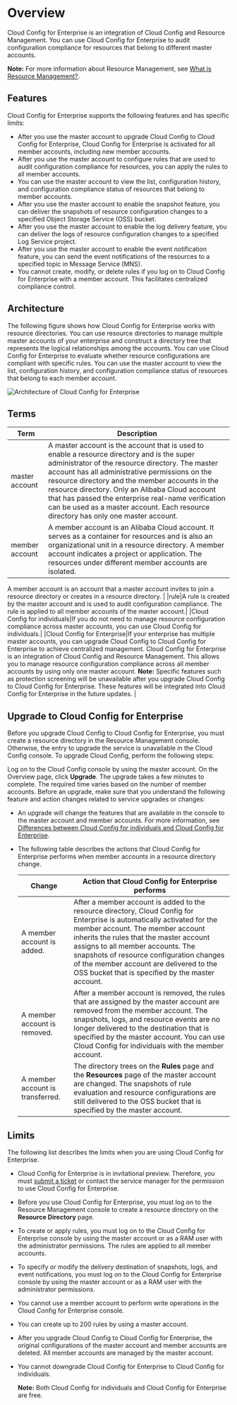 # Overview

Cloud Config for Enterprise is an integration of Cloud Config and Resource Management. You can use Cloud Config for Enterprise to audit configuration compliance for resources that belong to different master accounts.

**Note:** For more information about Resource Management, see [What is Resource Management?]().

## Features

Cloud Config for Enterprise supports the following features and has specific limits:

-   After you use the master account to upgrade Cloud Config to Cloud Config for Enterprise, Cloud Config for Enterprise is activated for all member accounts, including new member accounts.
-   After you use the master account to configure rules that are used to audit configuration compliance for resources, you can apply the rules to all member accounts.
-   You can use the master account to view the list, configuration history, and configuration compliance status of resources that belong to member accounts.
-   After you use the master account to enable the snapshot feature, you can deliver the snapshots of resource configuration changes to a specified Object Storage Service \(OSS\) bucket.
-   After you use the master account to enable the log delivery feature, you can deliver the logs of resource configuration changes to a specified Log Service project.
-   After you use the master account to enable the event notification feature, you can send the event notifications of the resources to a specified topic in Message Service \(MNS\).
-   You cannot create, modify, or delete rules if you log on to Cloud Config for Enterprise with a member account. This facilitates centralized compliance control.

## Architecture

The following figure shows how Cloud Config for Enterprise works with resource directories. You can use resource directories to manage multiple master accounts of your enterprise and construct a directory tree that represents the logical relationships among the accounts. You can use Cloud Config for Enterprise to evaluate whether resource configurations are compliant with specific rules. You can use the master account to view the list, configuration history, and configuration compliance status of resources that belong to each member account.

![Architecture of Cloud Config for Enterprise](https://static-aliyun-doc.oss-cn-hangzhou.aliyuncs.com/assets/img/en-US/7365346951/p95013.png)

## Terms

|Term|Description|
|----|-----------|
|master account|A master account is the account that is used to enable a resource directory and is the super administrator of the resource directory. The master account has all administrative permissions on the resource directory and the member accounts in the resource directory. Only an Alibaba Cloud account that has passed the enterprise real-name verification can be used as a master account. Each resource directory has only one master account.|
|member account|A member account is an Alibaba Cloud account. It serves as a container for resources and is also an organizational unit in a resource directory. A member account indicates a project or application. The resources under different member accounts are isolated.

A member account is an account that a master account invites to join a resource directory or creates in a resource directory. |
|rule|A rule is created by the master account and is used to audit configuration compliance. The rule is applied to all member accounts of the master account.|
|Cloud Config for individuals|If you do not need to manage resource configuration compliance across master accounts, you can use Cloud Config for individuals.|
|Cloud Config for Enterprise|If your enterprise has multiple master accounts, you can upgrade Cloud Config to Cloud Config for Enterprise to achieve centralized management. Cloud Config for Enterprise is an integration of Cloud Config and Resource Management. This allows you to manage resource configuration compliance across all member accounts by using only one master account. **Note:** Specific features such as protection screening will be unavailable after you upgrade Cloud Config to Cloud Config for Enterprise. These features will be integrated into Cloud Config for Enterprise in the future updates. |

## Upgrade to Cloud Config for Enterprise

Before you upgrade Cloud Config to Cloud Config for Enterprise, you must create a resource directory in the Resource Management console. Otherwise, the entry to upgrade the service is unavailable in the Cloud Config console. To upgrade Cloud Config, perform the following steps:

Log on to the Cloud Config console by using the master account. On the Overview page, click **Upgrade**. The upgrade takes a few minutes to complete. The required time varies based on the number of member accounts. Before an upgrade, make sure that you understand the following feature and action changes related to service upgrades or changes:

-   An upgrade will change the features that are available in the console to the master account and member accounts. For more information, see [Differences between Cloud Config for individuals and Cloud Config for Enterprise](/intl.en-US/.md).
-   The following table describes the actions that Cloud Config for Enterprise performs when member accounts in a resource directory change.

    |Change|Action that Cloud Config for Enterprise performs|
    |------|------------------------------------------------|
    |A member account is added.|After a member account is added to the resource directory, Cloud Config for Enterprise is automatically activated for the member account. The member account inherits the rules that the master account assigns to all member accounts. The snapshots of resource configuration changes of the member account are delivered to the OSS bucket that is specified by the master account.|
    |A member account is removed.|After a member account is removed, the rules that are assigned by the master account are removed from the member account. The snapshots, logs, and resource events are no longer delivered to the destination that is specified by the master account. You can use Cloud Config for individuals with the member account.|
    |A member account is transferred.|The directory trees on the **Rules** page and the **Resources** page of the master account are changed. The snapshots of rule evaluation and resource configurations are still delivered to the OSS bucket that is specified by the master account.|


## Limits

The following list describes the limits when you are using Cloud Config for Enterprise.

-   Cloud Config for Enterprise is in invitational preview. Therefore, you must [submit a ticket](https://workorder-intl.console.aliyun.com/?spm=5176.2020520001.aliyun_topbar.18.dbd44bd3e4f845#/ticket/createIndex) or contact the service manager for the permission to use Cloud Config for Enterprise.
-   Before you use Cloud Config for Enterprise, you must log on to the Resource Management console to create a resource directory on the **Resource Directory** page.
-   To create or apply rules, you must log on to the Cloud Config for Enterprise console by using the master account or as a RAM user with the administrator permissions. The rules are applied to all member accounts.
-   To specify or modify the delivery destination of snapshots, logs, and event notifications, you must log on to the Cloud Config for Enterprise console by using the master account or as a RAM user with the administrator permissions.
-   You cannot use a member account to perform write operations in the Cloud Config for Enterprise console.
-   You can create up to 200 rules by using a master account.
-   After you upgrade Cloud Config to Cloud Config for Enterprise, the original configurations of the master account and member accounts are deleted. All member accounts are managed by the master account.
-   You cannot downgrade Cloud Config for Enterprise to Cloud Config for individuals.

    **Note:** Both Cloud Config for individuals and Cloud Config for Enterprise are free.


